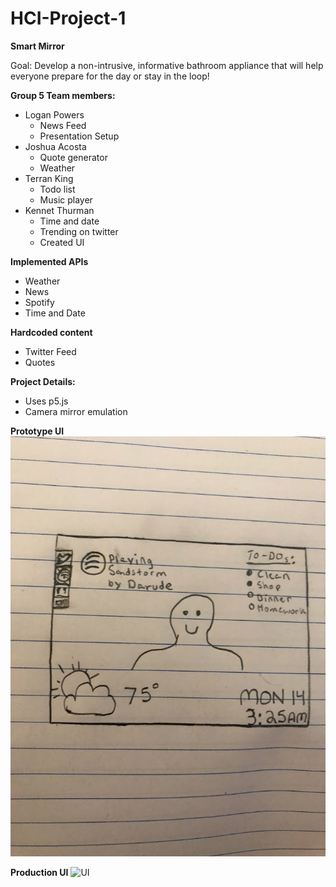 # HCI-Project-1

**Smart Mirror**

Goal: Develop a non-intrusive, informative bathroom appliance that will help everyone prepare for the day or stay in the loop!

**Group 5 Team members:**
- Logan Powers
  - News Feed
  - Presentation Setup
- Joshua Acosta
  - Quote generator
  - Weather
- Terran King
  - Todo list
  - Music player
- Kennet Thurman
  - Time and date
  - Trending on twitter
  - Created UI

**Implemented APIs**
- Weather
- News
- Spotify
- Time and Date

**Hardcoded content**
- Twitter Feed
- Quotes


**Project Details:**
- Uses p5.js
- Camera mirror emulation








**Prototype UI**
![Interface](https://github.com/kennet22/HCI-Group-Project1/blob/master/interfaceV1.jpg?raw=true)

**Production UI**
![UI]()
